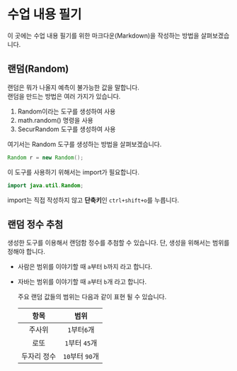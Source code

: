 # 수업 내용 필기  
이 곳에는 수업 내용 필기를 위한 마크다운(Markdown)을 작성하는 방법을 살펴보겠습니다.  

## 랜덤(Random)  
랜덤은 뭐가 나올지 예측이 불가능한 값을 말합니다.  
랜덤을 만드는 방법은 여러 가지가 있습니다.  
  
1. Random이라는 도구를 생성하여 사용
2. math.random() 명령을 사용
3. SecurRandom 도구를 생성하여 사용

여기서는 Random 도구를 생성하는 방법을 살펴보겠습니다.

```java
Random r = new Random();
```
이 도구를 사용하기 위해서는 import가 필요합니다.

```java
import java.util.Random;
```
import는 직접 작성하지 않고 **단축키**인 `ctrl+shift+o`를 누릅니다.

## 랜덤 정수 추첨
생성한 도구를 이용해서 랜덤함 정수를 추첨할 수 있습니다.
단, 생성을 위해서는 범위를 정해야 합니다.

- 사람은 범위를 이야기할 때 `a`부터 `b`까지 라고 합니다.
- 자바는 범위를 이야기할 때 `a`부터 `b`개 라고 합니다.

  주요 랜덤 값들의 범위는 다음과 같이 표현 될 수 있습니다.

  | 항목 | 범위 |
  | :---: | :---: |
  | 주사위 | `1`부터`6`개 |
  | 로또 | `1`부터 `45`개 |
  | 두자리 정수 | `10`부터 `90`개 |
